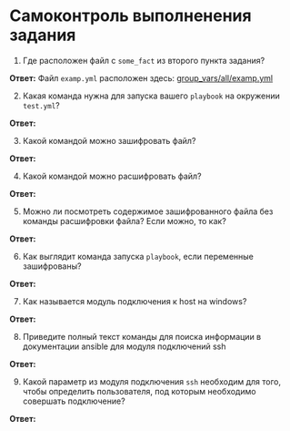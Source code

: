 # Самоконтроль выполненения задания

1. Где расположен файл с `some_fact` из второго пункта задания?

**Ответ:** Файл ` examp.yml ` расположен здесь: [group_vars/all/examp.yml](/group_vars/all/examp.yml)

2. Какая команда нужна для запуска вашего `playbook` на окружении `test.yml`?

**Ответ:**

3. Какой командой можно зашифровать файл?

**Ответ:**

4. Какой командой можно расшифровать файл?

**Ответ:**

5. Можно ли посмотреть содержимое зашифрованного файла без команды расшифровки файла? Если можно, то как?

**Ответ:**

6. Как выглядит команда запуска `playbook`, если переменные зашифрованы?

**Ответ:**

7. Как называется модуль подключения к host на windows?

**Ответ:**

8. Приведите полный текст команды для поиска информации в документации ansible для модуля подключений ssh

**Ответ:**

9. Какой параметр из модуля подключения `ssh` необходим для того, чтобы определить пользователя, под которым необходимо совершать подключение?

**Ответ:**
